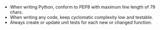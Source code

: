 - When writing Python, conform to PEP8 with maximum line length of 79 chars.
- When writing any code, keep cyclomatic complexity low and testable.
- Always create or update unit tests for each new or changed function.

